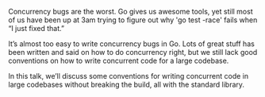 Concurrency bugs are the worst. Go gives us awesome tools, yet still most of us have been up at 3am trying to figure out why 'go test -race' fails when “I just fixed that.”  

It’s almost too easy to write concurrency bugs in Go. Lots of great stuff has been written and said on how to do concurrency right, but we still lack good conventions on how to write concurrent code for a large codebase.

In this talk, we’ll discuss some conventions for writing concurrent code in large codebases without breaking the build, all with the standard library.
